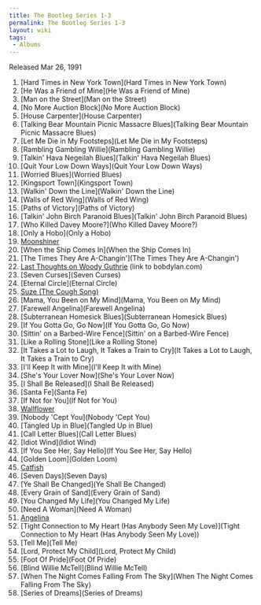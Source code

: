 ```yaml
---
title: The Bootleg Series 1-3
permalink: The Bootleg Series 1-3
layout: wiki
tags:
 - Albums
---
```


Released Mar 26, 1991

1.  [Hard Times in New York
    Town](Hard Times in New York Town)
2.  [He Was a Friend of Mine](He Was a Friend of Mine)
3.  [Man on the Street](Man on the Street)
4.  [No More Auction Block](No More Auction Block)
5.  [House Carpenter](House Carpenter)
6.  [Talking Bear Mountain Picnic Massacre
    Blues](Talking Bear Mountain Picnic Massacre Blues)
7.  [Let Me Die in My Footsteps](Let Me Die in My Footsteps)
8.  [Rambling Gambling Willie](Rambling Gambling Willie)
9.  [Talkin' Hava Negeilah
    Blues](Talkin' Hava Negeilah Blues)
10. [Quit Your Low Down Ways](Quit Your Low Down Ways)
11. [Worried Blues](Worried Blues)
12. [Kingsport Town](Kingsport Town)
13. [Walkin' Down the Line](Walkin' Down the Line)
14. [Walls of Red Wing](Walls of Red Wing)
15. [Paths of Victory](Paths of Victory)
16. [Talkin' John Birch Paranoid
    Blues](Talkin' John Birch Paranoid Blues)
17. [Who Killed Davey Moore?](Who Killed Davey Moore?)
18. [Only a Hobo](Only a Hobo)
19. [Moonshiner](Moonshiner)
20. [When the Ship Comes In](When the Ship Comes In)
21. [The Times They Are
    A-Changin'](The Times They Are A-Changin')
22. [Last Thoughts on Woody
    Guthrie](http://bobdylan.com/songs/guthrie.html) (link to
    bobdylan.com)
23. [Seven Curses](Seven Curses)
24. [Eternal Circle](Eternal Circle)
25. [Suze (The Cough Song)](Suze (The Cough Song))
26. [Mama, You Been on My Mind](Mama, You Been on My Mind)
27. [Farewell Angelina](Farewell Angelina)
28. [Subterranean Homesick
    Blues](Subterranean Homesick Blues)
29. [If You Gotta Go, Go Now](If You Gotta Go, Go Now)
30. [Sittin' on a Barbed-Wire
    Fence](Sittin' on a Barbed-Wire Fence)
31. [Like a Rolling Stone](Like a Rolling Stone)
32. [It Takes a Lot to Laugh, It Takes a Train to
    Cry](It Takes a Lot to Laugh, It Takes a Train to Cry)
33. [I'll Keep It with Mine](I'll Keep It with Mine)
34. [She's Your Lover Now](She's Your Lover Now)
35. [I Shall Be Released](I Shall Be Released)
36. [Santa Fe](Santa Fe)
37. [If Not for You](If Not for You)
38. [Wallflower](Wallflower)
39. [Nobody 'Cept You](Nobody &#39;Cept You)
40. [Tangled Up in Blue](Tangled Up in Blue)
41. [Call Letter Blues](Call Letter Blues)
42. [Idiot Wind](Idiot Wind)
43. [If You See Her, Say Hello](If You See Her, Say Hello)
44. [Golden Loom](Golden Loom)
45. [Catfish](Catfish)
46. [Seven Days](Seven Days)
47. [Ye Shall Be Changed](Ye Shall Be Changed)
48. [Every Grain of Sand](Every Grain of Sand)
49. [You Changed My Life](You Changed My Life)
50. [Need A Woman](Need A Woman)
51. [Angelina](Angelina)
52. [Tight Connection to My Heart (Has Anybody Seen My
    Love)](Tight Connection to My Heart (Has Anybody Seen My Love))
53. [Tell Me](Tell Me)
54. [Lord, Protect My Child](Lord, Protect My Child)
55. [Foot Of Pride](Foot Of Pride)
56. [Blind Willie McTell](Blind Willie McTell)
57. [When The Night Comes Falling From The
    Sky](When The Night Comes Falling From The Sky)
58. [Series of Dreams](Series of Dreams)
